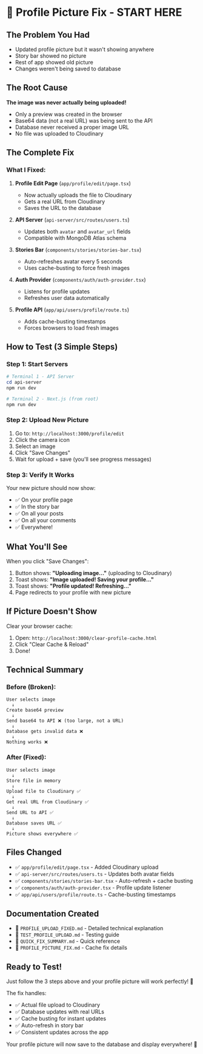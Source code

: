 # 🎯 Profile Picture Fix - START HERE

## The Problem You Had
- Updated profile picture but it wasn't showing anywhere
- Story bar showed no picture
- Rest of app showed old picture
- Changes weren't being saved to database

## The Root Cause
**The image was never actually being uploaded!**
- Only a preview was created in the browser
- Base64 data (not a real URL) was being sent to the API
- Database never received a proper image URL
- No file was uploaded to Cloudinary

## The Complete Fix

### What I Fixed:

1. **Profile Edit Page** (`app/profile/edit/page.tsx`)
   - Now actually uploads the file to Cloudinary
   - Gets a real URL from Cloudinary
   - Saves the URL to the database

2. **API Server** (`api-server/src/routes/users.ts`)
   - Updates both `avatar` and `avatar_url` fields
   - Compatible with MongoDB Atlas schema

3. **Stories Bar** (`components/stories/stories-bar.tsx`)
   - Auto-refreshes avatar every 5 seconds
   - Uses cache-busting to force fresh images

4. **Auth Provider** (`components/auth/auth-provider.tsx`)
   - Listens for profile updates
   - Refreshes user data automatically

5. **Profile API** (`app/api/users/profile/route.ts`)
   - Adds cache-busting timestamps
   - Forces browsers to load fresh images

## How to Test (3 Simple Steps)

### Step 1: Start Servers
```powershell
# Terminal 1 - API Server
cd api-server
npm run dev

# Terminal 2 - Next.js (from root)
npm run dev
```

### Step 2: Upload New Picture
1. Go to: `http://localhost:3000/profile/edit`
2. Click the camera icon
3. Select an image
4. Click "Save Changes"
5. Wait for upload + save (you'll see progress messages)

### Step 3: Verify It Works
Your new picture should now show:
- ✅ On your profile page
- ✅ In the story bar
- ✅ On all your posts
- ✅ On all your comments
- ✅ Everywhere!

## What You'll See

When you click "Save Changes":
1. Button shows: **"Uploading image..."** (uploading to Cloudinary)
2. Toast shows: **"Image uploaded! Saving your profile..."**
3. Toast shows: **"Profile updated! Refreshing..."**
4. Page redirects to your profile with new picture

## If Picture Doesn't Show

Clear your browser cache:
1. Open: `http://localhost:3000/clear-profile-cache.html`
2. Click "Clear Cache & Reload"
3. Done!

## Technical Summary

### Before (Broken):
```
User selects image
  ↓
Create base64 preview
  ↓
Send base64 to API ❌ (too large, not a URL)
  ↓
Database gets invalid data ❌
  ↓
Nothing works ❌
```

### After (Fixed):
```
User selects image
  ↓
Store file in memory
  ↓
Upload file to Cloudinary ✅
  ↓
Get real URL from Cloudinary ✅
  ↓
Send URL to API ✅
  ↓
Database saves URL ✅
  ↓
Picture shows everywhere ✅
```

## Files Changed
- ✅ `app/profile/edit/page.tsx` - Added Cloudinary upload
- ✅ `api-server/src/routes/users.ts` - Updates both avatar fields
- ✅ `components/stories/stories-bar.tsx` - Auto-refresh + cache busting
- ✅ `components/auth/auth-provider.tsx` - Profile update listener
- ✅ `app/api/users/profile/route.ts` - Cache-busting timestamps

## Documentation Created
- 📄 `PROFILE_UPLOAD_FIXED.md` - Detailed technical explanation
- 📄 `TEST_PROFILE_UPLOAD.md` - Testing guide
- 📄 `QUICK_FIX_SUMMARY.md` - Quick reference
- 📄 `PROFILE_PICTURE_FIX.md` - Cache fix details

## Ready to Test!

Just follow the 3 steps above and your profile picture will work perfectly! 🎉

The fix handles:
- ✅ Actual file upload to Cloudinary
- ✅ Database updates with real URLs
- ✅ Cache busting for instant updates
- ✅ Auto-refresh in story bar
- ✅ Consistent updates across the app

Your profile picture will now save to the database and display everywhere! 🚀
